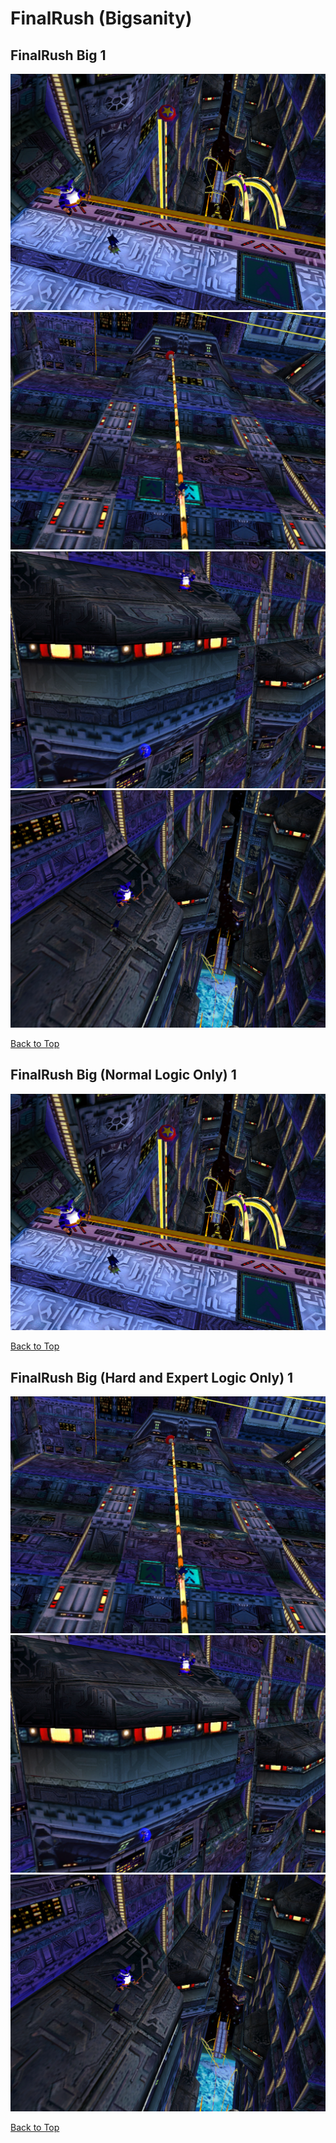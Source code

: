 # FinalRush (Bigsanity)

## FinalRush Big 1
![](./FinalRush/bignormal-1-1.png)
![](./FinalRush/bighard-1-1.png)
![](./FinalRush/bighard-1-2.png)
![](./FinalRush/bighard-1-3.png)

[Back to Top](#)

## FinalRush Big (Normal Logic Only) 1
![](./FinalRush/bignormal-1-1.png)

[Back to Top](#)

## FinalRush Big (Hard and Expert Logic Only) 1
![](./FinalRush/bighard-1-1.png)
![](./FinalRush/bighard-1-2.png)
![](./FinalRush/bighard-1-3.png)

[Back to Top](#)

